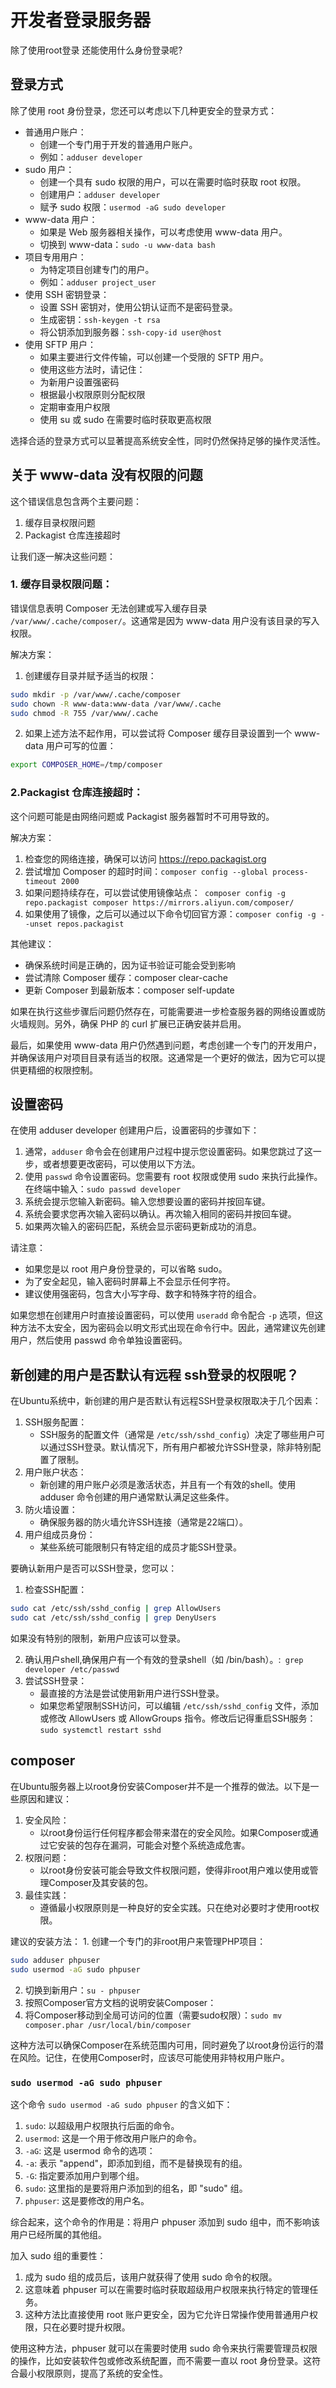 # 开发者登录服务器
除了使用root登录  还能使用什么身份登录呢?

## 登录方式
除了使用 root 身份登录，您还可以考虑以下几种更安全的登录方式：
- 普通用户账户：
    - 创建一个专门用于开发的普通用户账户。
    - 例如：`adduser developer`
- sudo 用户：
    - 创建一个具有 sudo 权限的用户，可以在需要时临时获取 root 权限。
    - 创建用户：`adduser developer`
    - 赋予 sudo 权限：`usermod -aG sudo developer`
- www-data 用户：
    - 如果是 Web 服务器相关操作，可以考虑使用 www-data 用户。
    - 切换到 www-data：`sudo -u www-data bash`
- 项目专用用户：
    - 为特定项目创建专门的用户。
    - 例如：`adduser project_user`
- 使用 SSH 密钥登录：
    - 设置 SSH 密钥对，使用公钥认证而不是密码登录。
    - 生成密钥：`ssh-keygen -t rsa`
    - 将公钥添加到服务器：`ssh-copy-id user@host`
- 使用 SFTP 用户：
    - 如果主要进行文件传输，可以创建一个受限的 SFTP 用户。
    - 使用这些方法时，请记住：
    - 为新用户设置强密码
    - 根据最小权限原则分配权限
    - 定期审查用户权限
    - 使用 su 或 sudo 在需要时临时获取更高权限

选择合适的登录方式可以显著提高系统安全性，同时仍然保持足够的操作灵活性。

## 关于 www-data 没有权限的问题

这个错误信息包含两个主要问题：
1. 缓存目录权限问题
2. Packagist 仓库连接超时

让我们逐一解决这些问题：
### 1. 缓存目录权限问题：
错误信息表明 Composer 无法创建或写入缓存目录 `/var/www/.cache/composer/`。这通常是因为 www-data 用户没有该目录的写入权限。

解决方案：

1. 创建缓存目录并赋予适当的权限：
```bash
sudo mkdir -p /var/www/.cache/composer
sudo chown -R www-data:www-data /var/www/.cache
sudo chmod -R 755 /var/www/.cache
```
2. 如果上述方法不起作用，可以尝试将 Composer 缓存目录设置到一个 www-data 用户可写的位置：
```bash
export COMPOSER_HOME=/tmp/composer
```
### 2.Packagist 仓库连接超时：
这个问题可能是由网络问题或 Packagist 服务器暂时不可用导致的。

解决方案：
1. 检查您的网络连接，确保可以访问 https://repo.packagist.org
2. 尝试增加 Composer 的超时时间：`composer config --global process-timeout 2000`
3. 如果问题持续存在，可以尝试使用镜像站点：` composer config -g repo.packagist composer https://mirrors.aliyun.com/composer/`
4. 如果使用了镜像，之后可以通过以下命令切回官方源：`composer config -g --unset repos.packagist`

其他建议：
- 确保系统时间是正确的，因为证书验证可能会受到影响
- 尝试清除 Composer 缓存：composer clear-cache
- 更新 Composer 到最新版本：composer self-update

如果在执行这些步骤后问题仍然存在，可能需要进一步检查服务器的网络设置或防火墙规则。另外，确保 PHP 的 curl 扩展已正确安装并启用。

最后，如果使用 www-data 用户仍然遇到问题，考虑创建一个专门的开发用户，并确保该用户对项目目录有适当的权限。这通常是一个更好的做法，因为它可以提供更精细的权限控制。

## 设置密码

在使用 adduser developer 创建用户后，设置密码的步骤如下：
1. 通常，`adduser` 命令会在创建用户过程中提示您设置密码。如果您跳过了这一步，或者想要更改密码，可以使用以下方法。
2. 使用 `passwd` 命令设置密码。您需要有 root 权限或使用 sudo 来执行此操作。在终端中输入：`sudo passwd developer`
3. 系统会提示您输入新密码。输入您想要设置的密码并按回车键。
4. 系统会要求您再次输入密码以确认。再次输入相同的密码并按回车键。
5. 如果两次输入的密码匹配，系统会显示密码更新成功的消息。

请注意：
- 如果您是以 root 用户身份登录的，可以省略 sudo。
- 为了安全起见，输入密码时屏幕上不会显示任何字符。
- 建议使用强密码，包含大小写字母、数字和特殊字符的组合。

如果您想在创建用户时直接设置密码，可以使用 `useradd` 命令配合 `-p` 选项，但这种方法不太安全，因为密码会以明文形式出现在命令行中。因此，通常建议先创建用户，然后使用 passwd 命令单独设置密码。

## 新创建的用户是否默认有远程 ssh登录的权限呢？

在Ubuntu系统中，新创建的用户是否默认有远程SSH登录权限取决于几个因素：
1. SSH服务配置：
    - SSH服务的配置文件（通常是 `/etc/ssh/sshd_config`）决定了哪些用户可以通过SSH登录。默认情况下，所有用户都被允许SSH登录，除非特别配置了限制。
2. 用户账户状态：
    - 新创建的用户账户必须是激活状态，并且有一个有效的shell。使用 adduser 命令创建的用户通常默认满足这些条件。
3. 防火墙设置：
    - 确保服务器的防火墙允许SSH连接（通常是22端口）。
4. 用户组成员身份：
    - 某些系统可能限制只有特定组的成员才能SSH登录。

要确认新用户是否可以SSH登录，您可以：
1. 检查SSH配置：
```bash
sudo cat /etc/ssh/sshd_config | grep AllowUsers
sudo cat /etc/ssh/sshd_config | grep DenyUsers
```
如果没有特别的限制，新用户应该可以登录。

2. 确认用户shell,确保用户有一个有效的登录shell（如 /bin/bash）。:` grep developer /etc/passwd`
3. 尝试SSH登录：
    - 最直接的方法是尝试使用新用户进行SSH登录。
    - 如果您希望限制SSH访问，可以编辑 `/etc/ssh/sshd_config` 文件，添加或修改 AllowUsers 或 AllowGroups 指令。修改后记得重启SSH服务：`sudo systemctl restart sshd`
   

## composer

在Ubuntu服务器上以root身份安装Composer并不是一个推荐的做法。以下是一些原因和建议：

1. 安全风险：
    - 以root身份运行任何程序都会带来潜在的安全风险。如果Composer或通过它安装的包存在漏洞，可能会对整个系统造成危害。
2. 权限问题：
    - 以root身份安装可能会导致文件权限问题，使得非root用户难以使用或管理Composer及其安装的包。
3. 最佳实践：
    - 遵循最小权限原则是一种良好的安全实践。只在绝对必要时才使用root权限。

建议的安装方法：
    1. 创建一个专门的非root用户来管理PHP项目：
   ```bash
   sudo adduser phpuser
   sudo usermod -aG sudo phpuser
   ```
   2. 切换到新用户：`su - phpuser`
   3. 按照Composer官方文档的说明安装Composer：
   4. 将Composer移动到全局可访问的位置（需要sudo权限）：`sudo mv composer.phar /usr/local/bin/composer`

这种方法可以确保Composer在系统范围内可用，同时避免了以root身份运行的潜在风险。记住，在使用Composer时，应该尽可能使用非特权用户账户。

### `sudo usermod -aG sudo phpuser`

这个命令 `sudo usermod -aG sudo phpuser` 的含义如下：
1. `sudo`: 以超级用户权限执行后面的命令。
1. `usermod`: 这是一个用于修改用户账户的命令。
3. `-aG`: 这是 usermod 命令的选项：
4. `-a`: 表示 "append"，即添加到组，而不是替换现有的组。
5. `-G`: 指定要添加用户到哪个组。
6. `sudo`: 这里指的是要将用户添加到的组名，即 "sudo" 组。
7. `phpuser`: 这是要修改的用户名。

综合起来，这个命令的作用是：将用户 phpuser 添加到 sudo 组中，而不影响该用户已经所属的其他组。

加入 sudo 组的重要性：
1. 成为 sudo 组的成员后，该用户就获得了使用 sudo 命令的权限。
2. 这意味着 phpuser 可以在需要时临时获取超级用户权限来执行特定的管理任务。
3. 这种方法比直接使用 root 账户更安全，因为它允许日常操作使用普通用户权限，只在必要时提升权限。

使用这种方法，phpuser 就可以在需要时使用 sudo 命令来执行需要管理员权限的操作，比如安装软件包或修改系统配置，而不需要一直以 root 身份登录。这符合最小权限原则，提高了系统的安全性。